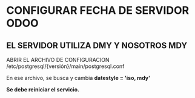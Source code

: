 # CONFIGURAR FECHA DE SERVIDOR ODOO
## EL SERVIDOR UTILIZA DMY Y NOSOTROS MDY
ABRIR EL ARCHIVO DE CONFIGURACION
/etc/postgresql/{versión}/main/postgresql.conf

En ese archivo, se busca y cambia  **datestyle = 'iso, mdy'**

**Se debe reiniciar el servicio.**
